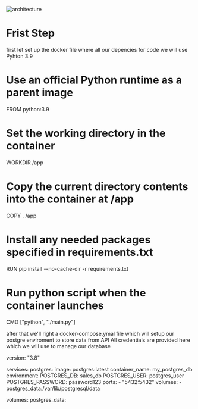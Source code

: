 
![architecture](https://github.com/saqib4975/AIQ_data/assets/146154778/c9498847-ef8b-49f8-95e8-8dfb3228eff7)


# Frist Step
first let set up the docker file where all our depencies for code we will use Pyhton 3.9 

# Use an official Python runtime as a parent image
FROM python:3.9

# Set the working directory in the container
WORKDIR /app

# Copy the current directory contents into the container at /app
COPY . /app

# Install any needed packages specified in requirements.txt
RUN pip install --no-cache-dir -r requirements.txt

# Run python script when the container launches
CMD ["python", "./main.py"]

after that we'll right a docker-compose.ymal file which will setup our postgre enviroment to store data from API 
All credentials are provided here which we will use to manage our database  


version: "3.8"

services:
  postgres:
    image: postgres:latest
    container_name: my_postgres_db
    environment:
      POSTGRES_DB: sales_db
      POSTGRES_USER: postgres_user
      POSTGRES_PASSWORD: password123
    ports:
      - "5432:5432"
    volumes:
      - postgres_data:/var/lib/postgresql/data

volumes:
  postgres_data:
